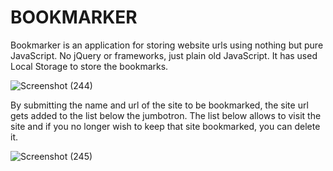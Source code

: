 # BOOKMARKER

Bookmarker is an application for storing website urls using nothing but pure JavaScript. No jQuery or frameworks, just plain old JavaScript. It has used Local Storage to store the bookmarks.

![Screenshot (244)](https://user-images.githubusercontent.com/32364768/56692894-cee0a300-6700-11e9-95ca-fe43cdb23c74.png)

By submitting the name and url of the site to be bookmarked, the site url gets added to the list below the jumbotron. The list below allows to visit the site and if you no longer wish to keep that site bookmarked, you can delete it.

![Screenshot (245)](https://user-images.githubusercontent.com/32364768/56693114-46aecd80-6701-11e9-93d3-6a9fc67b0aa6.png)
